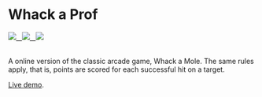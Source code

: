 # Whack a Prof 

<a href="#">  
  <img src="https://img.shields.io/badge/HTML5-E34F26?style=flat-square&logo=html5&logoColor=white" /> 
  &nbsp;
  
  <img src="https://img.shields.io/badge/CSS-562268?style=flat-square&logo=css3&logoColor=white" />
  &nbsp; 
  
  <img src="https://img.shields.io/badge/JavaScript-F7DF1E?style=flat-square&logo=javascript&logoColor=black" />

</a>
  
<br />
<br />

A online version of the classic arcade game, Whack a Mole. The same rules apply, that is, points are scored for each successful hit on a target. 

[Live demo](). <!--Place the link to the live demo of the project.-->
